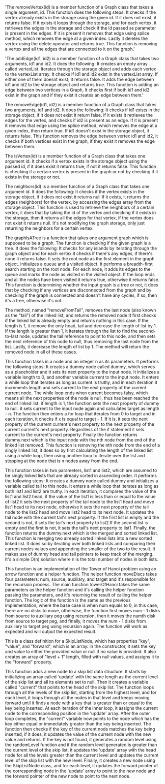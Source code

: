 'The removeVertex(id) is a member function of a Graph class that takes a single argument, id. This function does the following steps: It checks if the vertex already exists in the storage using the given id. If it does not exist, it returns false. If it exists it loops through the storage, and for each vertex, it retrieves the edges in the storage and check if the id passed as parameter is present in the edges. If it is present it removes that edge using splice method, which removes the edge at a given index. Lastly it deletes the vertex using the delete operator and returns true. This function is removing a vertex and all the edges that are connected to it on the graph.'

'The addEdge(id1, id2) is a member function of a Graph class that takes two arguments, id1 and id2. It does the following: It creates an empty array called vertexList. Iterates through the storage object and adds each vertex to the vertexList array. It checks if id1 and id2 exist in the vertexList array. If either one of them doesnt exist, it returns false. It adds the edge between id1 and id2 to the storage object and returns true. This function is adding an edge between two vertices in a Graph, It checks first if both id1 and id2 exist in the graph and if they exist it creates an edge between them.'

The removeEdge(id1, id2) is a member function of a Graph class that takes two arguments, id1 and id2. It does the following: It checks if id1 exists in the storage object, if it does not exist it return false. If it exists it retrieves the edges for the vertex, and checks if id2 is present as an edge. If it is present it removes that edge using the splice method, which removes the edge at a given index, then return true. If id1 doesn't exist in the storage object, it returns false. This function removes the edge between vertex id1 and id2, it checks if both vertices exist in the graph, if they exist it removes the edge between them.

The isVertex(id) is a member function of a Graph class that takes one argument id. It checks if a vertex exists in the storage object using the passed id, if it does exist it returns true, if not it returns false. This function is checking if a certain vertex is present in the graph or not by checking if it exists in the storage or not.

The neighbors(id) is a member function of a Graph class that takes one argument id.
It does the following: It checks if the vertex exists in the storage object, if it does not exist it returns null
If it exists, it returns the edges (neighbors) for the vertex, by accessing the edges array from the storage object.
This function is used to retrieve the neighbors of a certain vertex, it does that by taking the id of the vertex and checking if it exists in the storage, then it returns all the edges for that vertex, if the vertex does not exist it returns null.
It's not modifying the graph storage, only just returning the neighbors for a certain vertex.


The graphIsATree is a function that takes one argument graph which is supposed to be a graph. The function is checking if the given graph is a tree. It does the following: It checks for any islands by iterating through the graph object and for each vertex it checks if there's any edges, if there's none it returns false. It sets the root node as the first element in the graph object. Initializes a queue and a visited object. It performs a breadth-first search starting on the root node. For each node, it adds its edges to the queue and marks the node as visited in the visited object. If the loop ends and all the nodes have been visited it returns true, otherwise it returns false. This function is determining whether the input graph is a tree or not, it does that by checking if any vertices are disconnected from the graph and by checking if the graph is connected and doesn't have any cycles, if so, then it's a tree, otherwise it's not.

The method, named "removeFromTail", removes the last node (also known as the "tail") of the linked list, and returns the removed node.It first checks if the linked list is already empty and returns nothing in this case. If the length is 1, it remove the only head, tail and decrease the length of list by 1. If the length is greater than 1, it iterates through the list to find the second-to-last node, updates the tail reference to point to this node, and then sets the next reference of this node to null, thus removing the last node from the list. Lastly, it decrease the length of list by 1. The method will return the removed node in all of these cases.


This function takes in a node and an integer n as its parameters. It performs the following steps: It creates a dummy node called dummy, which serves as a placeholder and it sets its next property to the input node. It initializes a variable length to 0, and another variable current to the input node. It enters a while loop that iterates as long as current is truthy, and in each iteration it increments length and sets current to the next property of the current current node. The while loop ends when current becomes falsy, which means all the next properties of the node is null, thus has been reached the end of linked list. if length is 1, the function sets the next property of dummy to null. it sets current to the input node again and calculates target as length - n. The function then enters a for loop that iterates from 0 to target and in each iteration, it checks if x is equal to target - 1. If it is, it sets the next property of the current current's next property to the next property of the current current's next property. Regardless of the if statement it sets current to the current's next property. Finally the function returns dummy.next which is the input node with the nth node from the end of the linked list removed. This function is removing the nth node from the end of a singly linked list, it does so by first calculating the length of the linked list using a while loop, then using another loop to iterate over the list and stopping at the node that is n nodes away from the end.

This function takes in two parameters, list1 and list2, which are assumed to be singly linked lists that are already sorted in ascending order. It performs the following steps: It creates a dummy node called dummy and initializes a variable called tail to this node. It enters a while loop that iterates as long as both list1 and list2 are truthy. In each iteration, it compares the value of the list1 and list2 head, if the value of the list1 is less than or equal to the value of list2 it sets the next property of the tail node to the list1 head and move list1 head to its next node, otherwise it sets the next property of the tail node to the list2 head and move list2 head to its next node. It updates the tail node with the current tail's next property. If the first list is empty and the second is not, it sets the tail's next property to list2.If the second list is empty and the first is not, it sets the tail's next property to list1. Finally, the function returns the dummy.next which is the merged and sorted linked list. This function is merging two already sorted linked lists into a new sorted linked list. It does so by iterating over both linked lists and comparing their current nodes values and appending the smaller of the two to the result. It makes use of dummy head and tail pointers to keep track of the merging. It's a simple O(n) solution where n is the total number of nodes in both lists.


This function is an implementation of the Tower of Hanoi problem using an arrow function and a helper function. The helper function moveDiscs takes four parameters: num, source, auxiliary, and target and it's responsible for the recursion process. The main function towerOfHanoi takes the same parameters as the helper function and it's calling the helper function passing the parameters, and it's returning the result of calling the helper function. The logic of the function is the same as the previous implementation, where the base case is when num equals to 0, in this case, there are no disks to move, otherwise, the function first moves num - 1 disks from source to auxiliary peg using recursion, then it moves the numth disk from source to target peg, and finally, it moves the num - 1 disks from auxiliary to target peg using recursion again. The function will work as expected and will output the expected result.

This is a class definition for a SkipListNode, which has properties "key", "value", and "forward", which is an array. In the constructor, it sets the key and value to either the provided value or null if no value is provided. It also creates an array of "level + 1" length, filled with null values, and assigns it to the "forward" property.

This function adds a new node to a skip list data structure. It starts by initializing an array called 'update' with the same length as the current level of the skip list and all its elements set to null. Then it creates a variable called "current" that points to the head of the skip list. The function loops through all the levels of the skip list, starting from the highest level, and for each level, it loops through all the nodes in that level and keeps moving forward until it finds a node with a key that is greater than or equal to the key being inserted. At each iteration of the inner loop, it assigns the current node to the corresponding position in the 'update' array. After the outer loop completes, the "current" variable now points to the node which has the key either equal or immediately greater than the key being inserted. The function then checks if the key of the current node matches the key being inserted, if it does, it updates the value of the current node with the new value and returns. If the key is not found, it generates a random level using the randomLevel function and if the random level generated is greater than the current level of the skip list, it updates the 'update' array with the head node for all the levels greater than the current level and updates the current level of the skip list with the new level. Finally, it creates a new node using the SkipListNode class, and for each level, it updates the forward pointer of the corresponding node in the 'update' array to point to the new node and the forward pointer of the new node to point to the next node.
